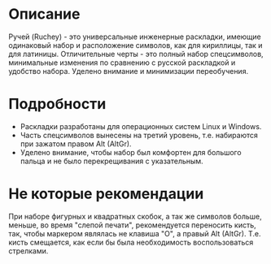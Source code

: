 # Описание
Ручей (Ruchey) - это универсальные инженерные раскладки, имеющие одинаковый набор и расположение символов, как для кириллицы, так и для латиницы. Отличительные черты - это полный набор спецсимволов, минимальные изменения по сравнению с русской раскладкой и удобство набора. Уделено внимание и минимизации переобучения.

# Подробности
* Раскладки разработаны для операционных систем Linux и Windows.
* Часть спецсимволов вынесены на третий уровень, т.е. набираются при зажатом правом Alt (AltGr).
* Уделено внимание, чтобы набор был комфортен для большого пальца и не было перекрещивания с указательным.



# Не которые рекомендации
При наборе фигурных и квадратных скобок, а так же символов больше, меньше, во время "слепой печати", рекомендуется переносить кисть, так, чтобы маркером являлась не клавиша "О", а правый Alt (AltGr). Т.е. кисть смещается, как если бы была необходимость воспользоваться стрелками.
